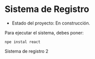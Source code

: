 <h1> Sistema de Registro </h1>

- Estado del proyecto: En construcción.

Para ejecutar el sistema, debes poner:

```npe instal react```

Sistema de registro 2
